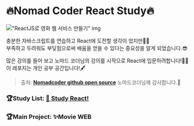 # 🔥Nomad Coder React Study🔥

!["ReactJS로 영화 웹 서비스 만들기" img](https://nomadcoders.co/_next/image?url=https%3A%2F%2Fd1telmomo28umc.cloudfront.net%2Fmedia%2Fpublic%2Fthumbnails%2Freact-for-beginners.jpeg&w=1080&q=75)

충분한 자바스크립트를 연습하고 React에 도전할 생각이 었지만👊🏻  
부족하고 두려워도 부딪힘으로써 배움을 얻을 수 있다는 중요성을 알게 되었습니다.😎

많은 강의를 들어 보고 노마드 코더님의 강의를 시작으로 React에 입문하려합니다!🙏🏻  
이 레포지는 개인 공부 공간입니다!🖋

> 출처: [**Nomadcoder github open source**](https://github.com/serranoarevalo) 노마드코더님께 감사합니다.🙌
  
### 🏆Study List: [ 🌱 Study React! ](./Study.md)
  
### 🏆Main Project: ✨Movie WEB
